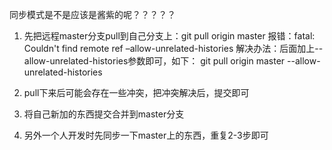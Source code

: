 同步模式是不是应该是酱紫的呢？？？？？

1. 先把远程master分支pull到自己分支上：git pull origin master
   报错：fatal: Couldn't find remote ref –allow-unrelated-histories
   解决办法：后面加上--allow-unrelated-histories参数即可，如下：
            git pull origin master  --allow-unrelated-histories

2. pull下来后可能会存在一些冲突，把冲突解决后，提交即可

3. 将自己新加的东西提交合并到master分支

4. 另外一个人开发时先同步一下master上的东西，重复2-3步即可


